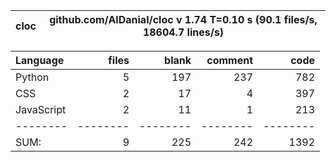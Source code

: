cloc|github.com/AlDanial/cloc v 1.74  T=0.10 s (90.1 files/s, 18604.7 lines/s)
--- | ---

Language|files|blank|comment|code
:-------|-------:|-------:|-------:|-------:
Python|5|197|237|782
CSS|2|17|4|397
JavaScript|2|11|1|213
--------|--------|--------|--------|--------
SUM:|9|225|242|1392
